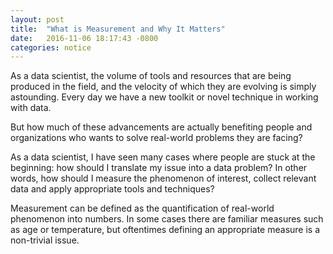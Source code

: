 ```yaml
---
layout: post
title:  "What is Measurement and Why It Matters"
date:   2016-11-06 18:17:43 -0800
categories: notice
---
```

As a data scientist, the volume of tools and resources that are being produced in the field, and the velocity of which they are evolving is simply astounding. Every day we have a new toolkit or novel technique in working with data. 

But how much of these advancements are actually benefiting people and organizations who wants to solve real-world problems they are facing? 

As a data scientist, I have seen many cases where people are stuck at the beginning: how should I translate my issue into a data problem? In other words, how should I measure the phenomenon of interest, collect relevant data and apply appropriate tools and techniques?

Measurement can be defined as the quantification of real-world phenomenon into numbers. In some cases there are familiar measures such as age or temperature, but oftentimes defining an appropriate measure is a non-trivial issue.



